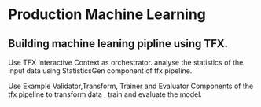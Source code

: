 # Production Machine Learning

## Building machine leaning pipline using TFX.

Use TFX Interactive Context as orchestrator.
analyse the statistics of the input data using StatisticsGen component of tfx pipeline.

Use Example Validator,Transform, Trainer and Evaluator Components of the tfx pipeline to transform data , train and evaluate the model.

